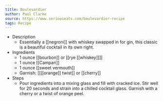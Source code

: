 ```yaml
---
title: Boulevardier
author: Paul Clarke
source: https://www.seriouseats.com/boulevardier-recipe
tags: Recipe
---
```


- Description
	- Essentially a [[negroni]] with whiskey swapped in for gin, this classic is a beautiful cocktail in its own right.
- Ingredients
	- 1 ounce [[bourbon]] or [[rye [[whiskey]]]]
	- 1 ounce [[Campari]]
	- 1 ounce [[sweet vermouth]]
	- Garnish: [[[[orange]] twist]] or [[cherry]]
- Steps
	- Pour ingredients into a mixing glass and fill with cracked ice. Stir well for 20 seconds and strain into a chilled cocktail glass. Garnish with a cherry or a twist of orange peel.
